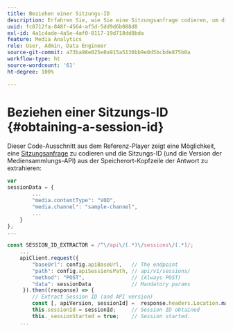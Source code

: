 ```yaml
---
title: Beziehen einer Sitzungs-ID
description: Erfahren Sie, wie Sie eine Sitzungsanfrage codieren, um die Sitzungs-ID aus dem Location-Header in einer Antwort zu erhalten.
uuid: fc8712fa-848f-4564-af5d-5dd9d6b088d8
exl-id: 4a1c4ade-4a5e-4af0-8117-19d718dd8bda
feature: Media Analytics
role: User, Admin, Data Engineer
source-git-commit: a73ba98e025e0a915a5136bb9e0d5bcbde875b0a
workflow-type: ht
source-wordcount: '61'
ht-degree: 100%

---
```


# Beziehen einer Sitzungs-ID {#obtaining-a-session-id}

Dieser Code-Ausschnitt aus dem Referenz-Player zeigt eine Möglichkeit, eine [Sitzungsanfrage](../mc-api-ref/mc-api-sessions-req.md) zu codieren und die Sitzungs-ID (und die Version der Mediensammlungs-API) aus der Speicherort-Kopfzeile der Antwort zu extrahieren:

```js
var  
sessionData = { 
        ... 
        "media.contentType": "VOD", 
        "media.channel": "sample-channel", 
        ... 
    } 
}; 
...

const SESSION_ID_EXTRACTOR = /^\/api\/(.*)\/sessions\/(.*)/; 
    ...
    apiClient.request({ 
        "baseUrl": config.apiBaseUrl,   // The endpoint 
        "path": config.apiSessionsPath, // api/v1/sessions/ 
        "method": "POST",               // (Always POST) 
        "data": sessionData             // Mandatory params 
     }).then((response) => { 
        // Extract Session ID (and API version) 
        const [, apiVersion, sessionId] =  response.headers.Location.match(SESSION_ID_EXTRACTOR);  
        this.sessionId = sessionId;     // Session ID obtained 
        this._sessionStarted = true;    // Session started. 
    ...
```
